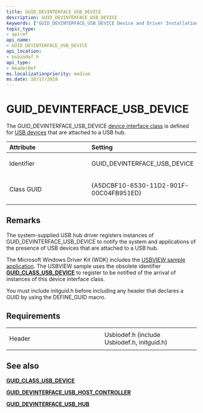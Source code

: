 ```yaml
---
title: GUID_DEVINTERFACE_USB_DEVICE
description: GUID_DEVINTERFACE_USB_DEVICE
keywords: ["GUID_DEVINTERFACE_USB_DEVICE Device and Driver Installation"]
topic_type:
- apiref
api_name:
- GUID_DEVINTERFACE_USB_DEVICE
api_location:
- Usbiodef.h
api_type:
- HeaderDef
ms.localizationpriority: medium
ms.date: 10/17/2018
---
```


# GUID_DEVINTERFACE_USB_DEVICE


The GUID_DEVINTERFACE_USB_DEVICE [device interface class](./overview-of-device-interface-classes.md) is defined for [USB devices](../index.yml) that are attached to a USB hub.

<table>
<colgroup>
<col width="50%" />
<col width="50%" />
</colgroup>
<thead>
<tr class="header">
<th align="left">Attribute</th>
<th align="left">Setting</th>
</tr>
</thead>
<tbody>
<tr class="odd">
<td align="left"><p>Identifier</p></td>
<td align="left"><p>GUID_DEVINTERFACE_USB_DEVICE</p></td>
</tr>
<tr class="even">
<td align="left"><p>Class GUID</p></td>
<td align="left"><p>{A5DCBF10-6530-11D2-901F-00C04FB951ED}</p></td>
</tr>
</tbody>
</table>

 

Remarks
-------

The system-supplied USB hub driver registers instances of GUID_DEVINTERFACE_USB_DEVICE to notify the system and applications of the presence of USB devices that are attached to a USB hub.

The Microsoft Windows Driver Kit (WDK) includes the [USBVIEW sample application](/samples/browse/). The USBVIEW sample uses the obsolete identifier [**GUID_CLASS_USB_DEVICE**](guid-class-usb-device.md) to register to be notified of the arrival of instances of this device interface class.

You must include initguid.h before including any header that declares a GUID by using the DEFINE_GUID macro.

Requirements
------------

<table>
<colgroup>
<col width="50%" />
<col width="50%" />
</colgroup>
<tbody>
<tr class="odd">
<td align="left"><p>Header</p></td>
<td align="left">Usbiodef.h (include Usbiodef.h, initguid.h)</td>
</tr>
</tbody>
</table>

## See also


[**GUID_CLASS_USB_DEVICE**](guid-class-usb-device.md)

[**GUID_DEVINTERFACE_USB_HOST_CONTROLLER**](guid-devinterface-usb-host-controller.md)

[**GUID_DEVINTERFACE_USB_HUB**](guid-devinterface-usb-hub.md)

